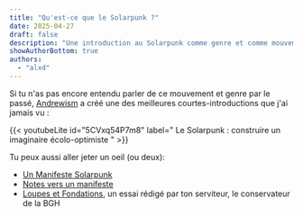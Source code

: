 ```yaml
---
title: "Qu'est-ce que le Solarpunk ?"
date: 2025-04-27
draft: false
description: "Une introduction au Solarpunk comme genre et comme mouvement"
showAuthorBottom: true
authors:
  - "alxd"
---
```


Si tu n'as pas encore entendu parler de ce mouvement et genre par le passé, [Andrewism](https://www.youtube.com/@Andrewism/) a créé une des meilleures courtes-introductions que j'ai jamais vu :

{{< youtubeLite id="5CVxq54P7m8" label=" Le Solarpunk : construire un imaginaire écolo-optimiste " >}}

Tu peux aussi aller jeter un oeil (ou deux):

- [Un Manifeste Solarpunk](/fr/essays/solarpunk-manifesto/)
- [Notes vers un manifeste](https://hieroglyph.asu.edu/2014/09/solarpunk-notes-toward-a-manifesto/)
- [Loupes et Fondations](https://lenses.alxd.org), un essai rédigé par ton serviteur, le conservateur de la BGH
